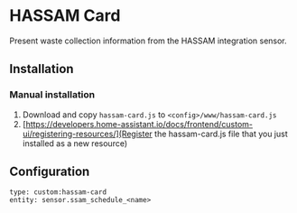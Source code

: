 # HASSAM Card
Present waste collection information from the HASSAM integration sensor.

## Installation
### Manual installation
1. Download and copy `hassam-card.js` to `<config>/www/hassam-card.js`
2. [https://developers.home-assistant.io/docs/frontend/custom-ui/registering-resources/](Register the hassam-card.js file that you just installed as a new resource)

## Configuration
```
type: custom:hassam-card
entity: sensor.ssam_schedule_<name>
```